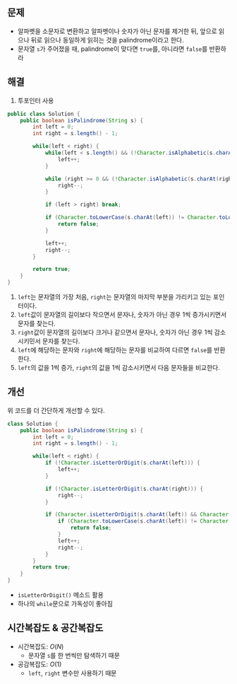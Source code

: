 ## 문제

- 알파벳을 소문자로 변환하고 알파벳이나 숫자가 아닌 문자를 제거한 뒤, 앞으로 읽으나 뒤로 읽으나 동일하게 읽히는 것을 palindrome이라고 한다.
- 문자열 `s`가 주어졌을 때, palindrome이 맞다면 `true`를, 아니라면 `false`를 반환하라

## 해결

1. 투포인터 사용

```java
public class Solution {
    public boolean isPalindrome(String s) {
        int left = 0;
        int right = s.length() - 1;

        while(left < right) {
            while(left < s.length() && (!Character.isAlphabetic(s.charAt(left)) && !Character.isDigit(s.charAt(left)))) {
                left++;
            }

            while (right >= 0 && (!Character.isAlphabetic(s.charAt(right)) && !Character.isDigit(s.charAt(right)))) {
                right--;
            }

            if (left > right) break;

            if (Character.toLowerCase(s.charAt(left)) != Character.toLowerCase(s.charAt(right))) {
                return false;
            }

            left++;
            right--;
        }

        return true;
    }
}
```

1. `left`는 문자열의 가장 처음, `right`는 문자열의 마지막 부분을 가리키고 있는 포인터이다.
2. `left`값이 문자열의 길이보다 작으면서 문자나, 숫자가 아닌 경우 1씩 증가시키면서 문자를 찾는다.
3. `right`값이 문자열의 길이보다 크거나 같으면서 문자나, 숫자가 아닌 경우 1씩 감소시키민서 문자를 찾는다.
4. `left`에 해당하는 문자와 `right`에 해당하는 문자를 비교하여 다르면 `false`를 반환한다.
5. `left`의 값을 1씩 증가, `right`의 값을 1씩 감소시키면서 다음 문자들을 비교한다.

## 개선

위 코드를 더 간단하게 개선할 수 있다.

```java
class Solution {
    public boolean isPalindrome(String s) {
        int left = 0;
        int right = s.length() - 1;

        while(left < right) {
            if (!Character.isLetterOrDigit(s.charAt(left))) {
                left++;
            }

            if (!Character.isLetterOrDigit(s.charAt(right))) {
                right--;
            }

            if (Character.isLetterOrDigit(s.charAt(left)) && Character.isLetterOrDigit(s.charAt(right))) {
                if (Character.toLowerCase(s.charAt(left)) != Character.toLowerCase(s.charAt(right))) {
                    return false;
                }
                left++;
                right--;
            }
        }
        return true;
    }
}
```

- `isLetterOrDigit()` 메소드 활용
- 하나의 `while`문으로 가독성이 좋아짐

## 시간복잡도 & 공간복잡도

- 시간복잡도: $O(N)$
    - 문자열 `s`를 한 번씩만 탐색하기 때문
- 공감복잡도: $O(1)$
    - `left`, `right` 변수만 사용하기 때문